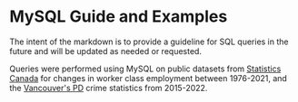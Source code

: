 # MySQL Guide and Examples

The intent of the markdown is to provide a guideline for SQL queries in the future and will be updated as needed or requested. 

Queries were performed using MySQL on public datasets from [Statistics Canada](https://www150.statcan.gc.ca/t1/tbl1/en/tv.action?pid=1410002701) for changes in worker class employment between 1976-2021, and the [Vancouver's PD](https://vpd.ca/crime-statistics) crime statistics from 2015-2022.

